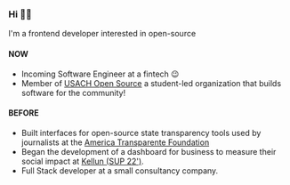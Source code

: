 ### Hi 👋🏽

I'm a frontend developer interested in open-source

#### NOW

- Incoming Software Engineer at a fintech 😉
- Member of [USACH Open Source](https://github.com/open-source-usach) a student-led organization that builds software for the community!

#### BEFORE

- Built interfaces for open-source state transparency tools used by journalists at the [America Transparente Foundation](http://americatransparente.org/)
- Began the development of a dashboard for business to measure their social impact at [Kellun (SUP 22')](https://www.kellun.org/).
- Full Stack developer at a small consultancy company.
